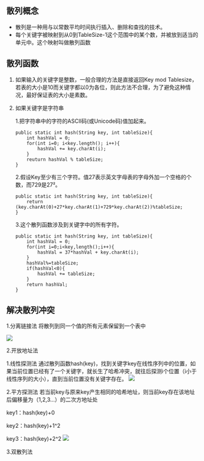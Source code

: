 ## 散列概念
+ 散列是一种用与以常数平均时间执行插入、删除和查找的技术。
+ 每个关键字被映射到从0到TableSize-1这个范围中的某个数，并被放到适当的单元中。这个映射叫做散列函数
## 散列函数
1. 如果输入的关键字是整数，一般合理的方法是直接返回Key mod Tablesize，若表的大小是10而关键字都以0为各位，则此方法不合理，为了避免这种情况，最好保证表的大小是素数。
2. 如果关键字是字符串

   1.把字符串中的字符的ASCII码(或Unicode码)值加起来。
   ```
   public static int hash(String key, int tableSize){
       int hashVal = 0;
       for(int i=0; i<key.length(); i++){
           hashVal += key.charAt(i);
       }
       reuturn hashVal % tableSize;
   }
   ```
   2.假设Key至少有三个字符。值27表示英文字母表的字母外加一个空格的个数，而729是27²。
   ```
   public static int hash(String key, int tableSize){
       return (key.charAt(0)+27*key.charAt(1)+729*key.charAt(2))%tableSize;
   }
   ```
   3.这个散列函数涉及到关键字中的所有字符。
   ```
   public static int hash(String key, int tableSize){
       int hashVal = 0;
       for(int i=0;i<key,length();i++){
           hashVal = 37*hashVal + key.charAt(i);
       }
       hashVal%=tableSize;
       if(hashVal<0){
           hashVal += tableSize;
       }
       return hashVal;
   }
   ```
## 解决散列冲突
1.分离链接法
将散列到同一个值的所有元素保留到一个表中

![](http://img.my.csdn.net/uploads/201301/02/1357132078_1110.jpg)

2.开放地址法

   1.线性探测法
   通过散列函数hash(key)，找到关键字key在线性序列中的位置，如果当前位置已经有了一个关键字，就长生了哈希冲突，就往后探测i个位置（i小于线性序列的大小），直到当前位置没有关键字存在。
   ![](http://static.oschina.net/uploads/img/201606/28163944_loVe.png)
   
   2.平方探测法
   若当前key与原来key产生相同的哈希地址，则当前key存在该地址后偏移量为（1,2,3...）的二次方地址处
   
   key1：hash(key)+0
   
   key2：hash(key)+1^2
   
   key3：hash(key)+2^2
   ![](http://static.oschina.net/uploads/img/201606/28163944_xkSU.png)
   
   3.双散列法
